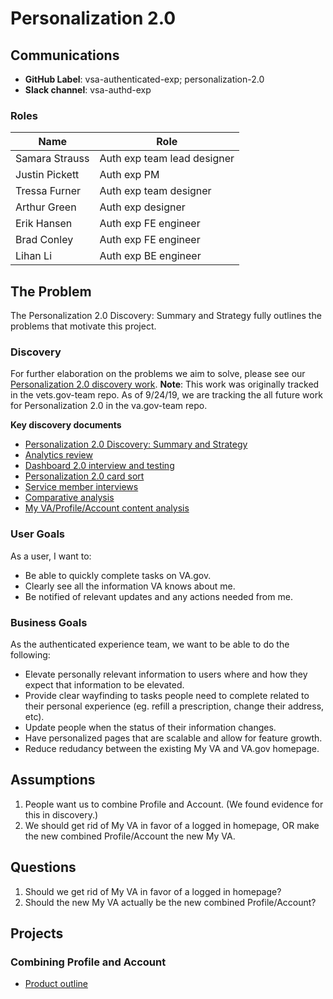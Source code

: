 # Personalization 2.0

## Communications

- **GitHub Label**: vsa-authenticated-exp; personalization-2.0
- **Slack channel**: vsa-authd-exp

### Roles

|Name|Role|
|----|----|
|Samara Strauss |Auth exp team lead designer|
|Justin Pickett |Auth exp PM|
|Tressa Furner |Auth exp team designer|
|Arthur Green |Auth exp designer|
|Erik Hansen | Auth exp FE engineer|
|Brad Conley | Auth exp FE engineer|
|Lihan Li | Auth exp BE engineer |

## The Problem

The Personalization 2.0 Discovery: Summary and Strategy fully outlines the problems that motivate this project.

### Discovery

For further elaboration on the problems we aim to solve, please see our [Personalization 2.0 discovery work](https://github.com/department-of-veterans-affairs/va.gov-team/tree/master/products/identity-personalization/personalization%202.0). **Note**: This work was originally tracked in the vets.gov-team repo. As of 9/24/19, we are tracking the all future work for Personalization 2.0 in the va.gov-team repo.

**Key discovery documents**

- [Personalization 2.0 Discovery: Summary and Strategy](https://github.com/department-of-veterans-affairs/va.gov-team/blob/master/products/identity-personalization/personalization%202.0/discovery-research/summary-strategy.md)
- [Analytics review](https://github.com/department-of-veterans-affairs/va.gov-team/blob/master/products/identity-personalization/personalization%202.0/analytics/analytics.md)
- [Dashboard 2.0 interview and testing](https://github.com/department-of-veterans-affairs/va.gov-team/blob/master/products/identity-personalization/personalization%202.0/discovery-research/dashboard-interviews/research-summary.md)
- [Personalization 2.0 card sort](https://github.com/department-of-veterans-affairs/va.gov-team/blob/master/products/identity-personalization/personalization%202.0/discovery-research/card-sort/research-summary.md)
- [Service member interviews]()
- [Comparative analysis]()
- [My VA/Profile/Account content analysis]()

### User Goals

As a user, I want to:

- Be able to quickly complete tasks on VA.gov.
- Clearly see all the information VA knows about me.
- Be notified of relevant updates and any actions needed from me.

### Business Goals

As the authenticated experience team, we want to be able to do the following:

- Elevate personally relevant information to users where and how they expect that information to be elevated.
- Provide clear wayfinding to tasks people need to complete related to their personal experience (eg. refill a prescription, change their address, etc).
- Update people when the status of their information changes.
- Have personalized pages that are scalable and allow for feature growth.
- Reduce redudancy between the existing My VA and VA.gov homepage.

## Assumptions

1. People want us to combine Profile and Account. (We found evidence for this in discovery.)
2. We should get rid of My VA in favor of a logged in homepage, OR make the new combined Profile/Account the new My VA.

## Questions

1. Should we get rid of My VA in favor of a logged in homepage?
2. Should the new My VA actually be the new combined Profile/Account?

## Projects

### Combining Profile and Account

- [Product outline](https://github.com/department-of-veterans-affairs/va.gov-team/blob/master/products/identity-personalization/personalization%202.0/Combine%20Profile%20and%20Account/README.md)
